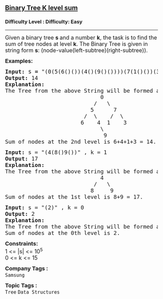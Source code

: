 <h2><a href="https://www.geeksforgeeks.org/problems/binary-tree-k-level-sum3857/1?page=8&category=Tree&sortBy=submissions">Binary Tree K level sum</a></h2><h3>Difficulty Level : Difficulty: Easy</h3><hr><div class="problems_problem_content__Xm_eO"><p><span style="font-size: 18px;">Given a binary tree <strong>s </strong>and a number <strong>k</strong>, the task is to find the sum of tree nodes at level <strong>k</strong>. The Binary Tree is given in string form <strong>s</strong>: (node-value(left-subtree)(right-subtree)).</span></p>
<p><span style="font-size: 18px;"><strong>Examples:</strong></span></p>
<pre><span style="font-size: 18px;"><strong style="font-size: 18px;">Input:</strong> <span style="font-size: 14pt;">s</span></span><span style="font-size: 18px;"><strong> = </strong>"</span><span style="font-size: 18px;">(0(5(6()())(4()(9()())))(7(1()())(3()())))" , k = 2</span>
<span style="font-size: 18px;"><strong><span style="font-size: 18px;">Output:</span> </strong></span><span style="font-size: 18px;">14</span>
<span style="font-size: 18px;"><strong>Explanation:</strong></span>
<span style="font-size: 18px;">The Tree from the above String will be formed as:
                             0
                           /   \
                          5      7
                        /  \    /  \
                       6    4  1    3
                             \
                              9 </span> 
<span style="font-size: 18px;">Sum of nodes at the 2nd level is 6+4+1+3 = 14.</span></pre>
<pre><span style="font-size: 18px;"><strong style="font-size: 18px;">Input:</strong> </span><span style="font-size: 18px;">s = "(4(8()9())" , k = 1</span>
<span style="font-size: 18px;"><strong><span style="font-size: 18px;">Output:</span> </strong></span><span style="font-size: 18px;">17</span>
<span style="font-size: 18px;"><strong>Explanation:</strong></span>
<span style="font-size: 18px;">The Tree from the above String will be formed as:
                             4
                           /   \
                          8     9</span>
<span style="font-size: 18px;">Sum of nodes at the 1st level is 8+9 = 17.</span></pre>
<pre><span style="font-size: 18px;"><strong>Input:</strong> </span><span style="font-size: 18px;">s = "(2)" , k = 0</span>
<span style="font-size: 18px;"><strong>Output:</strong> 2</span> <br><span style="font-size: 18px;"><strong>Explanation:</strong></span>
<span style="font-size: 18px;">The Tree from the above String will be formed as: 2                                                    </span>
<span style="font-size: 18px;">Sum of nodes at the 0th level is 2.</span></pre>
<p><span style="font-size: 18px;"><strong>Constraints:</strong><br>1 &lt;= |s| &lt;= 10<sup>5</sup></span><br><span style="font-size: 18px;">0 &lt;= k &lt;= </span><span style="font-size: 18px;">15</span></p></div><p><span style=font-size:18px><strong>Company Tags : </strong><br><code>Samsung</code>&nbsp;<br><p><span style=font-size:18px><strong>Topic Tags : </strong><br><code>Tree</code>&nbsp;<code>Data Structures</code>&nbsp;